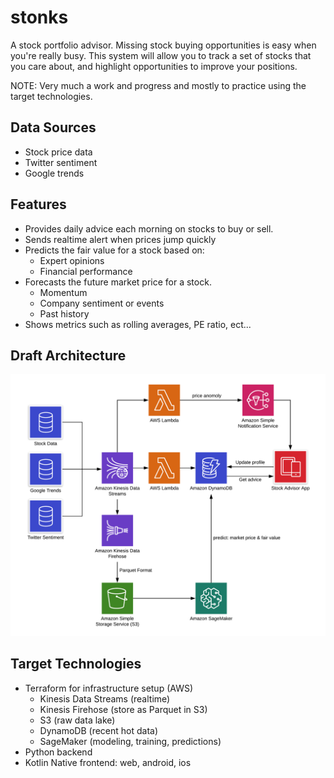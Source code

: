# stonks 
A stock portfolio advisor. Missing stock buying opportunities is easy when you're really busy. This system will allow you to track a set of stocks that you care about, and highlight opportunities to improve your positions.

NOTE: Very much a work and progress and mostly to practice using the target technologies.

## Data Sources
* Stock price data
* Twitter sentiment
* Google trends

## Features
* Provides daily advice each morning on stocks to buy or sell.
* Sends realtime alert when prices jump quickly
* Predicts the fair value for a stock based on:
    * Expert opinions
    * Financial performance 
* Forecasts the future market price for a stock.
    * Momentum
    * Company sentiment or events
    * Past history
* Shows metrics such as rolling averages, PE ratio, ect...

## Draft Architecture
![High Level](/stonks-high-level-architecture.png?raw=true "High Level Architecture")

## Target Technologies
* Terraform for infrastructure setup (AWS)
    * Kinesis Data Streams (realtime)
    * Kinesis Firehose (store as Parquet in S3)
    * S3 (raw data lake)
    * DynamoDB (recent hot data)
    * SageMaker (modeling, training, predictions)
* Python backend
* Kotlin Native frontend: web, android, ios
